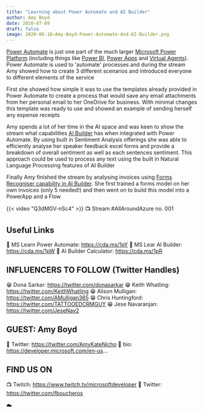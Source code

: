 ```yaml
---
title: "Learning about Power Automate and AI Builder"
author: Amy Boyd
date: 2020-07-09
draft: false
image: 2020-06-16–Amy-Boyd-Power-Automate-And-AI-Builder.png
---
```


[Power Automate](https://cda.ms/1pT) is just one part of the much larger [Microsoft Power Platform](https://docs.microsoft.com/en-us/learn/paths/power-plat-fundamentals/) (including things like [Power BI](https://docs.microsoft.com/en-us/power-bi/), [Power Apps](https://docs.microsoft.com/en-us/learn/modules/introduction-power-apps/) and [Virtual Agents](https://docs.microsoft.com/en-us/power-platform-release-plan/2020wave2/power-virtual-agents/)). Power Automate is used to 'automate' processes and during the stream Amy showed how to create 3 different scenarios and introduced everyone to different elements of the service

First she showed how simple it was to use the templates already provided in Power Automate to create a process that would save any email attachments from her personal email to her OneDrive for business. With minimal changes this template was ready to use and showed an example of sending herself any expense receipts 

Amy spends a lot of her time in the AI space and was keen to show the stream what capabilities [AI Builder](https://cda.ms/1pV) has when integrated with Power Automate. By using built in Sentiment Analysis offerings she was able to efficiently analyse her speaker feedback excel forms and provide a breakdown of overall sentiment as well as each sentences sentiment. This approach could be used to process any text using the built in Natural Language Processing features of AI Builder 

Finally Amy finished the stream by analysing invoices using [Forms Recogniser capability in AI Builder](https://flow.microsoft.com/en-us/blog/ai-builder-form-processing-now-lets-you-recognize-undetected-fields/). She first trained a forms model on her own invoices (only 5 needed!) and then went on to build this model into a PowerApp and a Flow

{{< video "Q3dMGV-nSc4" >}}
📺 Stream #AllAroundAzure no. 001

## Useful Links

🔗 MS Learn Power Automate: https://cda.ms/1pY
🔗 MS Lear AI Builder: https://cda.ms/1pW
🔗 AI Builder Calculator: https://cda.ms/1pR

## INFLUENCERS TO FOLLOW (Twitter Handles)

😁 Dona Sarkar: https://twitter.com/donasarkar
😁 Keith Whatling: https://twitter.com/KeithWhatling
😁 Alison Mulligan: https://twitter.com/AMulligan365
😁 Chris Huntingford: https://twitter.com/TATTOOEDCRMGUY
😁 Jese Navaranjan: https://twitter.com/JeseNav2

## GUEST: Amy Boyd

🔗 Twitter: https://twitter.com/AmyKateNicho
🔗 bio: https://developer.microsoft.com/en-us...

## FIND US ON

📺 Twitch: https://www.twitch.tv/microsoftdeveloper
🔗 Twitter: https://twitter.com/fboucheros


☁️